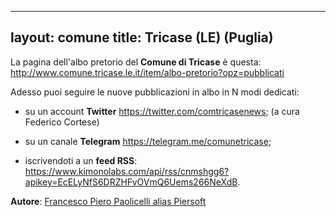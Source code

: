  ---
 layout: comune
 title: Tricase (LE) (Puglia)
 ---
 
 La pagina dell'albo pretorio del **Comune di Tricase** è questa: http://www.comune.tricase.le.it/item/albo-pretorio?opz=pubblicati

 Adesso puoi seguire le nuove pubblicazioni in albo in N modi dedicati:

 * su un account **Twitter** https://twitter.com/comtricasenews; (a cura Federico Cortese)
 * su un canale **Telegram** https://telegram.me/comunetricase;
 
 * iscrivendoti a un **feed RSS**: https://www.kimonolabs.com/api/rss/cnmshgg6?apikey=EcELyNfS6DRZHFvOVmQ6Uems266NeXdB.

 **Autore**: [Francesco Piero Paolicelli alias Piersoft](https://twitter.com/Piersoft)
